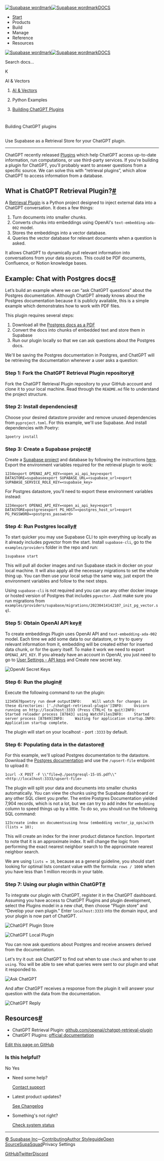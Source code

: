 [![Supabase wordmark](https://supabase.com/docs/_next/image?url=%2Fdocs%2Fsupabase-dark.svg&w=256&q=75&dpl=dpl_5BYG5BkQhU19GEfZfhcgAbeGcRQo)![Supabase wordmark](https://supabase.com/docs/_next/image?url=%2Fdocs%2Fsupabase-light.svg&w=256&q=75&dpl=dpl_5BYG5BkQhU19GEfZfhcgAbeGcRQo)DOCS](https://supabase.com/docs)

-   [Start](https://supabase.com/docs/guides/getting-started)
-   Products
-   Build
-   Manage
-   Reference
-   Resources

[![Supabase wordmark](https://supabase.com/docs/_next/image?url=%2Fdocs%2Fsupabase-dark.svg&w=256&q=75&dpl=dpl_5BYG5BkQhU19GEfZfhcgAbeGcRQo)![Supabase wordmark](https://supabase.com/docs/_next/image?url=%2Fdocs%2Fsupabase-light.svg&w=256&q=75&dpl=dpl_5BYG5BkQhU19GEfZfhcgAbeGcRQo)DOCS](https://supabase.com/docs)

Search docs...

K

AI & Vectors

1.  [AI & Vectors](https://supabase.com/docs/guides/ai)

3.  Python Examples

5.  [Building ChatGPT Plugins](https://supabase.com/docs/guides/ai/examples/building-chatgpt-plugins)

# 

Building ChatGPT plugins

## 

Use Supabase as a Retrieval Store for your ChatGPT plugin.

* * *

ChatGPT recently released [Plugins](https://openai.com/blog/chatgpt-plugins) which help ChatGPT access up-to-date information, run computations, or use third-party services. If you're building a plugin for ChatGPT, you'll probably want to answer questions from a specific source. We can solve this with “retrieval plugins”, which allow ChatGPT to access information from a database.

## What is ChatGPT Retrieval Plugin?[#](#what-is-chatgpt-retrieval-plugin)

A [Retrieval Plugin](https://github.com/openai/chatgpt-retrieval-plugin) is a Python project designed to inject external data into a ChatGPT conversation. It does a few things:

1.  Turn documents into smaller chunks.
2.  Converts chunks into embeddings using OpenAI's `text-embedding-ada-002` model.
3.  Stores the embeddings into a vector database.
4.  Queries the vector database for relevant documents when a question is asked.

It allows ChatGPT to dynamically pull relevant information into conversations from your data sources. This could be PDF documents, Confluence, or Notion knowledge bases.

## Example: Chat with Postgres docs[#](#example-chat-with-postgres-docs)

Let’s build an example where we can “ask ChatGPT questions” about the Postgres documentation. Although ChatGPT already knows about the Postgres documentation because it is publicly available, this is a simple example which demonstrates how to work with PDF files.

This plugin requires several steps:

1.  Download all the [Postgres docs as a PDF](https://www.postgresql.org/files/documentation/pdf/15/postgresql-15-US.pdf)
2.  Convert the docs into chunks of embedded text and store them in Supabase
3.  Run our plugin locally so that we can ask questions about the Postgres docs.

We'll be saving the Postgres documentation in Postgres, and ChatGPT will be retrieving the documentation whenever a user asks a question:

### Step 1: Fork the ChatGPT Retrieval Plugin repository[#](#step-1-fork-the-chatgpt-retrieval-plugin-repository)

Fork the ChatGPT Retrieval Plugin repository to your GitHub account and clone it to your local machine. Read through the `README.md` file to understand the project structure.

### Step 2: Install dependencies[#](#step-2-install-dependencies)

Choose your desired datastore provider and remove unused dependencies from `pyproject.toml`. For this example, we'll use Supabase. And install dependencies with Poetry:

```
1poetry install
```

### Step 3: Create a Supabase project[#](#step-3-create-a-supabase-project)

Create a [Supabase project](https://supabase.com/dashboard) and database by following the instructions [here](https://supabase.com/docs/guides/platform). Export the environment variables required for the retrieval plugin to work:

```
1234export OPENAI_API_KEY=<open_ai_api_key>export DATASTORE=supabaseexport SUPABASE_URL=<supabase_url>export SUPABASE_SERVICE_ROLE_KEY=<supabase_key>
```

For Postgres datastore, you'll need to export these environment variables instead:

```
1234export OPENAI_API_KEY=<open_ai_api_key>export DATASTORE=postgresexport PG_HOST=<postgres_host_url>export PG_PASSWORD=<postgres_password>
```

### Step 4: Run Postgres locally[#](#step-4-run-postgres-locally)

To start quicker you may use Supabase CLI to spin everything up locally as it already includes pgvector from the start. Install `supabase-cli`, go to the `examples/providers` folder in the repo and run:

```
1supabase start
```

This will pull all docker images and run Supabase stack in docker on your local machine. It will also apply all the necessary migrations to set the whole thing up. You can then use your local setup the same way, just export the environment variables and follow to the next steps.

Using `supabase-cli` is not required and you can use any other docker image or hosted version of Postgres that includes `pgvector`. Just make sure you run migrations from `examples/providers/supabase/migrations/20230414142107_init_pg_vector.sql`.

### Step 5: Obtain OpenAI API key[#](#step-5-obtain-openai-api-key)

To create embeddings Plugin uses OpenAI API and `text-embedding-ada-002` model. Each time we add some data to our datastore, or try to query relevant information from it, embedding will be created either for inserted data chunk, or for the query itself. To make it work we need to export `OPENAI_API_KEY`. If you already have an account in OpenAI, you just need to go to [User Settings - API keys](https://platform.openai.com/account/api-keys) and Create new secret key.

![OpenAI Secret Keys](https://supabase.com/docs/img/ai/chatgpt-plugins/openai-secret-keys.png)

### Step 6: Run the plugin[#](#step-6-run-the-plugin)

Execute the following command to run the plugin:

```
12345678poetry run dev# outputINFO:     Will watch for changes in these directories: ['./chatgpt-retrieval-plugin']INFO:     Uvicorn running on http://localhost:3333 (Press CTRL+C to quit)INFO:     Started reloader process [87843] using WatchFilesINFO:     Started server process [87849]INFO:     Waiting for application startup.INFO:     Application startup complete.
```

The plugin will start on your localhost - port `:3333` by default.

### Step 6: Populating data in the datastore[#](#step-6-populating-data-in-the-datastore)

For this example, we'll upload Postgres documentation to the datastore. Download the [Postgres documentation](https://www.postgresql.org/files/documentation/pdf/15/postgresql-15-US.pdf) and use the `/upsert-file` endpoint to upload it:

```
1curl -X POST -F \\"file=@./postgresql-15-US.pdf\\" <http://localhost:3333/upsert-file>
```

The plugin will split your data and documents into smaller chunks automatically. You can view the chunks using the Supabase dashboard or any other SQL client you prefer. The entire Postgres Documentation yielded 7,904 records, which is not a lot, but we can try to add index for `embedding` column to speed things up by a little. To do so, you should run the following SQL command:

```
123create index on documentsusing hnsw (embedding vector_ip_ops)with (lists = 10);
```

This will create an index for the inner product distance function. Important to note that it is an approximate index. It will change the logic from performing the exact nearest neighbor search to the approximate nearest neighbor search.

We are using `lists = 10`, because as a general guideline, you should start looking for optimal lists constant value with the formula: `rows / 1000` when you have less than 1 million records in your table.

### Step 7: Using our plugin within ChatGPT[#](#step-7-using-our-plugin-within-chatgpt)

To integrate our plugin with ChatGPT, register it in the ChatGPT dashboard. Assuming you have access to ChatGPT Plugins and plugin development, select the Plugins model in a new chat, then choose "Plugin store" and "Develop your own plugin." Enter `localhost:3333` into the domain input, and your plugin is now part of ChatGPT.

![ChatGPT Plugin Store](https://supabase.com/docs/img/ai/chatgpt-plugins/chatgpt-plugin-store.png)

![ChatGPT Local Plugin](https://supabase.com/docs/img/ai/chatgpt-plugins/chatgpt-local-plugin.png)

You can now ask questions about Postgres and receive answers derived from the documentation.

Let's try it out: ask ChatGPT to find out when to use `check` and when to use `using`. You will be able to see what queries were sent to our plugin and what it responded to.

![Ask ChatGPT](https://supabase.com/docs/img/ai/chatgpt-plugins/ask-chatgpt.png)

And after ChatGPT receives a response from the plugin it will answer your question with the data from the documentation.

![ChatGPT Reply](https://supabase.com/docs/img/ai/chatgpt-plugins/chatgpt-reply.png)

## Resources[#](#resources)

-   ChatGPT Retrieval Plugin: [github.com/openai/chatgpt-retrieval-plugin](https://github.com/openai/chatgpt-retrieval-plugin)
-   ChatGPT Plugins: [official documentation](https://platform.openai.com/docs/plugins/introduction)

[Edit this page on GitHub](https://github.com/supabase/supabase/blob/master/apps/docs/content/guides/ai/examples/building-chatgpt-plugins.mdx)

### Is this helpful?

No Yes

-   Need some help?
    
    [Contact support](https://supabase.com/support)
-   Latest product updates?
    
    [See Changelog](https://supabase.com/changelog)
-   Something's not right?
    
    [Check system status](https://status.supabase.com/)

* * *

[© Supabase Inc](https://supabase.com/)—[Contributing](https://github.com/supabase/supabase/blob/master/apps/docs/DEVELOPERS.md)[Author Styleguide](https://github.com/supabase/supabase/blob/master/apps/docs/CONTRIBUTING.md)[Open Source](https://supabase.com/open-source)[SupaSquad](https://supabase.com/supasquad)Privacy Settings

[GitHub](https://github.com/supabase/supabase)[Twitter](https://twitter.com/supabase)[Discord](https://discord.supabase.com/)